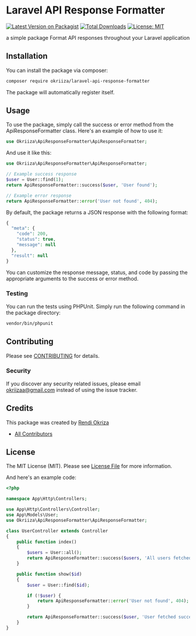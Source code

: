 # Laravel API Response Formatter

[![Latest Version on Packagist](https://img.shields.io/packagist/v/okriiza/laravel-api-response-formatter.svg?style=flat-square)](https://packagist.org/packages/okriiza/laravel-api-response-formatter)
[![Total Downloads](https://img.shields.io/packagist/dt/okriiza/laravel-api-response-formatter.svg?style=flat-square)](https://packagist.org/packages/okriiza/laravel-api-response-formatter)
[![License: MIT](https://img.shields.io/badge/License-MIT-green.svg)](https://opensource.org/licenses/MIT)

a simple package Format API responses throughout your Laravel application

## Installation

You can install the package via composer:

```bash
composer require okriiza/laravel-api-response-formatter
```

The package will automatically register itself.

## Usage

To use the package, simply call the success or error method from the ApiResponseFormatter class. Here's an example of how to use it:

```php
use Okriiza\ApiResponseFormatter\ApiResponseFormatter;
```

And use it like this:

```php
use Okriiza\ApiResponseFormatter\ApiResponseFormatter;

// Example success response
$user = User::find(1);
return ApiResponseFormatter::success($user, 'User found');

// Example error response
return ApiResponseFormatter::error('User not found', 404);
```

By default, the package returns a JSON response with the following format:

```php
{
  "meta": {
    "code": 200,
    "status": true,
    "message": null
  },
  "result": null
}
```

You can customize the response message, status, and code by passing the appropriate arguments to the success or error method.

### Testing

You can run the tests using PHPUnit. Simply run the following command in the package directory:

```bash
vendor/bin/phpunit
```

## Contributing

Please see [CONTRIBUTING](CONTRIBUTING.md) for details.

### Security

If you discover any security related issues, please email okriizaa@gmail.com instead of using the issue tracker.

## Credits

This package was created by [Rendi Okriza](https://github.com/okriiza)

-   [All Contributors](../../contributors)

## License

The MIT License (MIT). Please see [License File](LICENSE.md) for more information.

And here's an example code:

```php
<?php

namespace App\Http\Controllers;

use App\Http\Controllers\Controller;
use App\Models\User;
use Okriiza\ApiResponseFormatter\ApiResponseFormatter;

class UserController extends Controller
{
    public function index()
    {
        $users = User::all();
        return ApiResponseFormatter::success($users, 'All users fetched successfully');
    }

    public function show($id)
    {
        $user = User::find($id);

        if (!$user) {
            return ApiResponseFormatter::error('User not found', 404);
        }

        return ApiResponseFormatter::success($user, 'User fetched successfully');
    }
}
```
